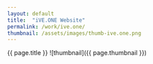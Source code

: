 ```yaml
---
layout: default
title:  "iVE.ONE Website"
permalink: /work/ive.one/
thumbnail: /assets/images/thumb-ive.one.png
---
```


{{ page.title }}
![thumbnail]({{ page.thumbnail }})